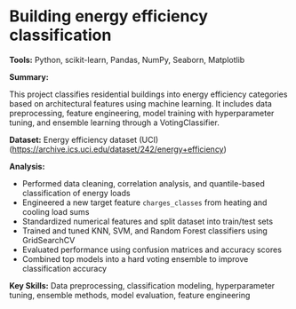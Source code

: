 # Building energy efficiency classification
**Tools:** Python, scikit-learn, Pandas, NumPy, Seaborn, Matplotlib

**Summary:**

This project classifies residential buildings into energy efficiency categories based on architectural features using machine learning. It includes data preprocessing, feature engineering, model training with hyperparameter tuning, and ensemble learning through a VotingClassifier.

**Dataset:** Energy efficiency dataset (UCI) (https://archive.ics.uci.edu/dataset/242/energy+efficiency)

**Analysis:**

- Performed data cleaning, correlation analysis, and quantile-based classification of energy loads
- Engineered a new target feature `charges_classes` from heating and cooling load sums
- Standardized numerical features and split dataset into train/test sets
- Trained and tuned KNN, SVM, and Random Forest classifiers using GridSearchCV
- Evaluated performance using confusion matrices and accuracy scores
- Combined top models into a hard voting ensemble to improve classification accuracy

**Key Skills:** Data preprocessing, classification modeling, hyperparameter tuning, ensemble methods, model evaluation, feature engineering